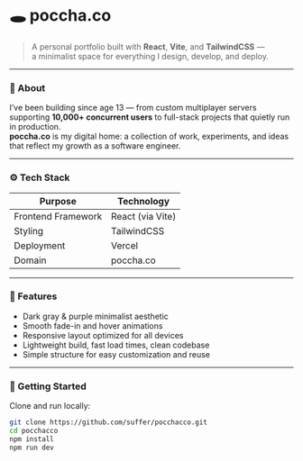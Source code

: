 # 🕳️ poccha.co

> A personal portfolio built with **React**, **Vite**, and **TailwindCSS** —  
> a minimalist space for everything I design, develop, and deploy.

---

### 🧠 About

I’ve been building since age 13 — from custom multiplayer servers supporting **10,000+ concurrent users** to full-stack projects that quietly run in production.  
**poccha.co** is my digital home: a collection of work, experiments, and ideas that reflect my growth as a software engineer.

---

### ⚙️ Tech Stack

| Purpose | Technology |
|----------|-------------|
| Frontend Framework | React (via Vite) |
| Styling | TailwindCSS |
| Deployment | Vercel |
| Domain | poccha.co |

---

### 🎨 Features

- Dark gray & purple minimalist aesthetic  
- Smooth fade-in and hover animations  
- Responsive layout optimized for all devices  
- Lightweight build, fast load times, clean codebase  
- Simple structure for easy customization and reuse  

---

### 🚀 Getting Started

Clone and run locally:

```bash
git clone https://github.com/suffer/pocchacco.git
cd pocchacco
npm install
npm run dev
